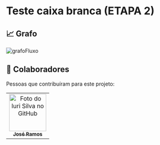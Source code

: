 # Teste caixa branca (ETAPA 2)

## 📈 Grafo


![grafoFluxo](https://github.com/jramoss02/Teste-de-Caixa-Branca/assets/77749469/e7426d27-cd9f-43ab-9e69-91e8aaa8dc18)

## 🤝 Colaboradores

Pessoas que contribuíram para este projeto:

<table>
  <tr>
    <td align="center">
      <a href="#">
        <img src="https://avatars.githubusercontent.com/u/77749469?v=4" width="100px;" alt="Foto do Iuri Silva no GitHub"/><br>
        <sub>
          <b>José Ramos</b>
        </sub>
      </a>
    </td>
  </tr>
</table>
